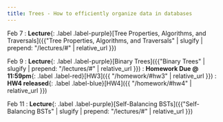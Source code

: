```yaml
---
title: Trees - How to efficiently organize data in databases
---
```


Feb 7
: **Lecture**{: .label .label-purple}[Tree Properties, Algorithms, and Traversals]({{"Tree Properties, Algorithms, and Traversals" | slugify | prepend: "/lectures/#" | relative_url }})

Feb 9
: **Lecture**{: .label .label-purple}[Binary Trees]({{"Binary Trees" | slugify | prepend: "/lectures/#" | relative_url }})
: **Homework Due @ 11:59pm**{: .label .label-red}[HW3]({{ "/homework/#hw3" | relative_url }})
: **HW4 released**{: .label .label-blue}[HW4]({{ "/homework/#hw4" | relative_url }})

Feb 11
: **Lecture**{: .label .label-purple}[Self-Balancing BSTs]({{"Self-Balancing BSTs" | slugify | prepend: "/lectures/#" | relative_url }})
